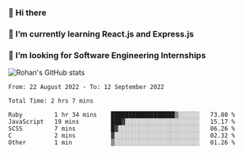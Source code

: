 ### 👋 Hi there 

<!--
**rohznmdev/rohznmdev** is a ✨ _special_ ✨ repository because its `README.md` (this file) appears on your GitHub profile.

Here are some ideas to get you started:

- 🔭 I’m currently working on ...
- 🌱 I’m currently learning Ruby and Ruby on Rails
- 👯 I’m looking to collaborate on ...
- 🤔 I’m looking for help with ...
- 💬 Ask me about ...
- 📫 How to reach me: ...
- 😄 Pronouns: ...
- ⚡ Fun fact: ...
-->
### 🌱 I’m currently learning React.js and Express.js
### 🤔 I’m looking for Software Engineering Internships
![Rohan's GitHub stats](https://github-readme-stats.vercel.app/api?username=rohznmdev&theme=dark&show_icons=true)

<!--START_SECTION:waka-->

```text
From: 22 August 2022 - To: 12 September 2022

Total Time: 2 hrs 7 mins

Ruby         1 hr 34 mins    ██████████████████▒░░░░░░   73.80 %
JavaScript   19 mins         ███▓░░░░░░░░░░░░░░░░░░░░░   15.17 %
SCSS         7 mins          █▓░░░░░░░░░░░░░░░░░░░░░░░   06.26 %
C            2 mins          ▓░░░░░░░░░░░░░░░░░░░░░░░░   02.32 %
Other        1 min           ▒░░░░░░░░░░░░░░░░░░░░░░░░   01.26 %
```

<!--END_SECTION:waka-->
